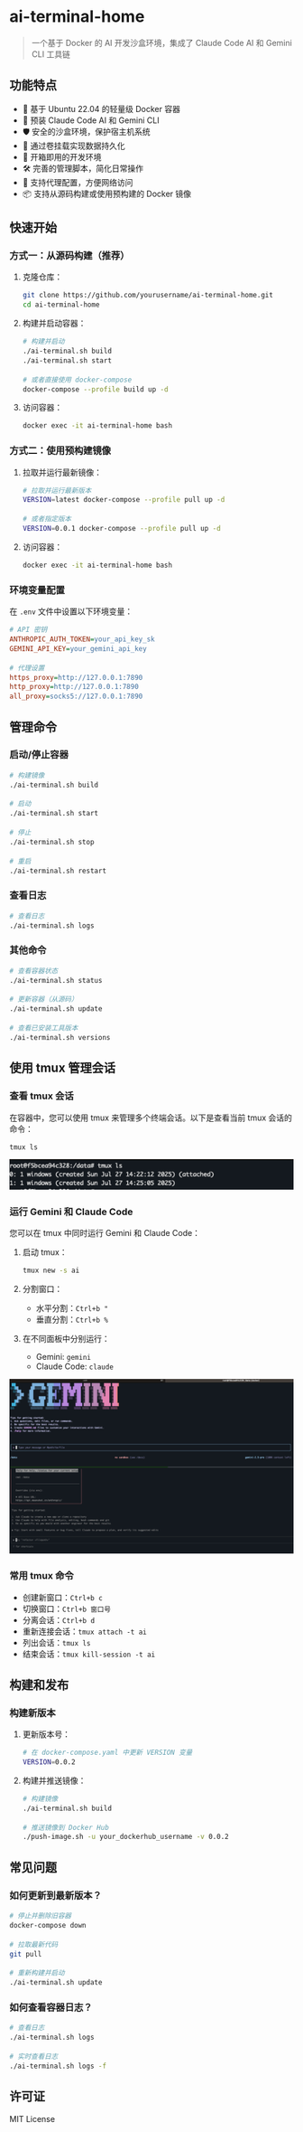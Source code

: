 # ai-terminal-home

> 一个基于 Docker 的 AI 开发沙盒环境，集成了 Claude Code AI 和 Gemini CLI 工具链

## 功能特点

- 🐳 基于 Ubuntu 22.04 的轻量级 Docker 容器
- 🤖 预装 Claude Code AI 和 Gemini CLI
- 🛡️ 安全的沙盒环境，保护宿主机系统
- 💾 通过卷挂载实现数据持久化
- 🚀 开箱即用的开发环境
- 🛠️ 完善的管理脚本，简化日常操作
- 🔄 支持代理配置，方便网络访问
- 📦 支持从源码构建或使用预构建的 Docker 镜像

## 快速开始

### 方式一：从源码构建（推荐）

1. 克隆仓库：
   ```bash
   git clone https://github.com/yourusername/ai-terminal-home.git
   cd ai-terminal-home
   ```

2. 构建并启动容器：
   ```bash
   # 构建并启动
   ./ai-terminal.sh build
   ./ai-terminal.sh start
   
   # 或者直接使用 docker-compose
   docker-compose --profile build up -d
   ```

3. 访问容器：
   ```bash
   docker exec -it ai-terminal-home bash
   ```

### 方式二：使用预构建镜像

1. 拉取并运行最新镜像：
   ```bash
   # 拉取并运行最新版本
   VERSION=latest docker-compose --profile pull up -d
   
   # 或者指定版本
   VERSION=0.0.1 docker-compose --profile pull up -d
   ```

2. 访问容器：
   ```bash
   docker exec -it ai-terminal-home bash
   ```

### 环境变量配置

在 `.env` 文件中设置以下环境变量：

```ini
# API 密钥
ANTHROPIC_AUTH_TOKEN=your_api_key_sk
GEMINI_API_KEY=your_gemini_api_key

# 代理设置
https_proxy=http://127.0.0.1:7890
http_proxy=http://127.0.0.1:7890
all_proxy=socks5://127.0.0.1:7890
```

## 管理命令

### 启动/停止容器

```bash
# 构建镜像
./ai-terminal.sh build

# 启动
./ai-terminal.sh start

# 停止
./ai-terminal.sh stop

# 重启
./ai-terminal.sh restart
```

### 查看日志

```bash
# 查看日志
./ai-terminal.sh logs
```

### 其他命令

```bash
# 查看容器状态
./ai-terminal.sh status

# 更新容器（从源码）
./ai-terminal.sh update

# 查看已安装工具版本
./ai-terminal.sh versions
```

## 使用 tmux 管理会话

### 查看 tmux 会话

在容器中，您可以使用 tmux 来管理多个终端会话。以下是查看当前 tmux 会话的命令：

```bash
tmux ls
```

![查看 tmux 会话](./images/image-tmux-ls.png)

### 运行 Gemini 和 Claude Code

您可以在 tmux 中同时运行 Gemini 和 Claude Code：

1. 启动 tmux：
   ```bash
   tmux new -s ai
   ```

2. 分割窗口：
   - 水平分割：`Ctrl+b "`
   - 垂直分割：`Ctrl+b %`

3. 在不同面板中分别运行：
   - Gemini: `gemini`
   - Claude Code: `claude`

![Gemini 和 Claude Code 同时运行](./images/image-gemini-cc.png)

### 常用 tmux 命令

- 创建新窗口：`Ctrl+b c`
- 切换窗口：`Ctrl+b 窗口号`
- 分离会话：`Ctrl+b d`
- 重新连接会话：`tmux attach -t ai`
- 列出会话：`tmux ls`
- 结束会话：`tmux kill-session -t ai`

## 构建和发布

### 构建新版本

1. 更新版本号：
   ```bash
   # 在 docker-compose.yaml 中更新 VERSION 变量
   VERSION=0.0.2
   ```

2. 构建并推送镜像：
   ```bash
   # 构建镜像
   ./ai-terminal.sh build
   
   # 推送镜像到 Docker Hub
   ./push-image.sh -u your_dockerhub_username -v 0.0.2
   ```

## 常见问题

### 如何更新到最新版本？

```bash
# 停止并删除旧容器
docker-compose down

# 拉取最新代码
git pull

# 重新构建并启动
./ai-terminal.sh update
```

### 如何查看容器日志？

```bash
# 查看日志
./ai-terminal.sh logs

# 实时查看日志
./ai-terminal.sh logs -f
```

## 许可证

MIT License
